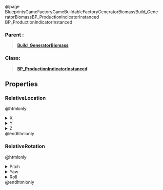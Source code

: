 @page BlueprintsGameFactoryGameBuildableFactoryGeneratorBiomassBuild_GeneratorBiomassBP_ProductionIndicatorInstanced BP_ProductionIndicatorInstanced
### Parent :
<b><a href="_blueprints_game_factory_game_buildable_factory_generator_biomass_build__generator_biomass.html"><blockquote>Build_GeneratorBiomass</blockquote></a></b>
### Class:
<b><a href="_blueprints_game_factory_game_buildable_factory-shared_production_indicator_b_p__production_indicator_instanced.html"><blockquote>BP_ProductionIndicatorInstanced</blockquote></a></b>
## Properties
### RelativeLocation
@htmlonly
<details>
 <summary>X</summary>
<blockquote>125.25796508789062</blockquote>
</details>
<details>
 <summary>Y</summary>
<blockquote>270.7166442871094</blockquote>
</details>
<details>
 <summary>Z</summary>
<blockquote>426.2615661621094</blockquote>
</details>
@endhtmlonly

### RelativeRotation
@htmlonly
<details>
 <summary>Pitch</summary>
<blockquote>0</blockquote>
</details>
<details>
 <summary>Yaw</summary>
<blockquote>150.00038146972656</blockquote>
</details>
<details>
 <summary>Roll</summary>
<blockquote>0</blockquote>
</details>
@endhtmlonly

